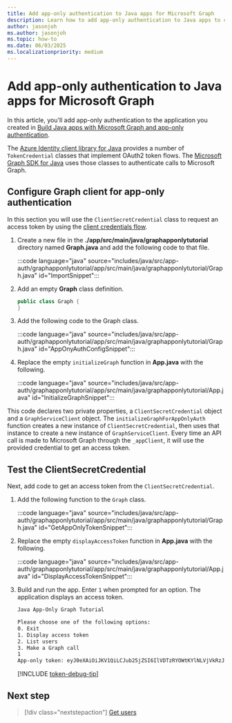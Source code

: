 ```yaml
---
title: Add app-only authentication to Java apps for Microsoft Graph
description: Learn how to add app-only authentication to Java apps to call Microsoft Graph
author: jasonjoh
ms.author: jasonjoh
ms.topic: how-to
ms.date: 06/03/2025
ms.localizationpriority: medium
---
```


# Add app-only authentication to Java apps for Microsoft Graph

In this article, you'll add app-only authentication to the application you created in [Build Java apps with Microsoft Graph and app-only authentication](java-app-only.md).

The [Azure Identity client library for Java](https://github.com/Azure/azure-sdk-for-java/tree/master/sdk/identity/azure-identity) provides a number of `TokenCredential` classes that implement OAuth2 token flows. The [Microsoft Graph SDK for Java](https://github.com/microsoftgraph/msgraph-sdk-java) uses those classes to authenticate calls to Microsoft Graph.

## Configure Graph client for app-only authentication

In this section you will use the `ClientSecretCredential` class to request an access token by using the [client credentials flow](/azure/active-directory/develop/v2-oauth2-client-creds-grant-flow).

1. Create a new file in the **./app/src/main/java/graphapponlytutorial** directory named **Graph.java** and add the following code to that file.

    :::code language="java" source="includes/java/src/app-auth/graphapponlytutorial/app/src/main/java/graphapponlytutorial/Graph.java" id="ImportSnippet":::

1. Add an empty **Graph** class definition.

    ```java
    public class Graph {
    }
    ```

1. Add the following code to the Graph class.

    :::code language="java" source="includes/java/src/app-auth/graphapponlytutorial/app/src/main/java/graphapponlytutorial/Graph.java" id="AppOnyAuthConfigSnippet":::

1. Replace the empty `initializeGraph` function in **App.java** with the following.

    :::code language="java" source="includes/java/src/app-auth/graphapponlytutorial/app/src/main/java/graphapponlytutorial/App.java" id="InitializeGraphSnippet":::

This code declares two private properties, a `ClientSecretCredential` object and a `GraphServiceClient` object. The `initializeGraphForAppOnlyAuth` function creates a new instance of `ClientSecretCredential`, then uses that instance to create a new instance of `GraphServiceClient`. Every time an API call is made to Microsoft Graph through the `_appClient`, it will use the provided credential to get an access token.

## Test the ClientSecretCredential

Next, add code to get an access token from the `ClientSecretCredential`.

1. Add the following function to the `Graph` class.

    :::code language="java" source="includes/java/src/app-auth/graphapponlytutorial/app/src/main/java/graphapponlytutorial/Graph.java" id="GetAppOnlyTokenSnippet":::

1. Replace the empty `displayAccessToken` function in **App.java** with the following.

    :::code language="java" source="includes/java/src/app-auth/graphapponlytutorial/app/src/main/java/graphapponlytutorial/App.java" id="DisplayAccessTokenSnippet":::

1. Build and run the app. Enter `1` when prompted for an option. The application displays an access token.

    ```bash
    Java App-Only Graph Tutorial

    Please choose one of the following options:
    0. Exit
    1. Display access token
    2. List users
    3. Make a Graph call
    1
    App-only token: eyJ0eXAiOiJKV1QiLCJub25jZSI6IlVDTzRYOWtKYlNLVjVkRzJGenJqd2xvVUcwWS...
    ```

    [!INCLUDE [token-debug-tip](includes/shared/token-debug-tip.md)]

## Next step

> [!div class="nextstepaction"]
> [Get users](java-app-only-get-users.md)
